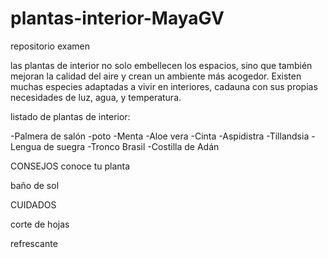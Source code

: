 # plantas-interior-MayaGV
 repositorio examen

las plantas de interior no solo embellecen los espacios, sino que también mejoran la calidad del aire y crean un ambiente más acogedor. Existen muchas especies adaptadas a vivir en interiores, cadauna con sus propias necesidades de luz, agua, y temperatura. 

listado de plantas de interior:

-Palmera de salón
-poto
-Menta
-Aloe vera
-Cinta
-Aspidistra
-Tillandsia
-Lengua de suegra
-Tronco Brasil
-Costilla de Adán


CONSEJOS
conoce tu planta

baño de sol

CUIDADOS

corte de hojas

refrescante